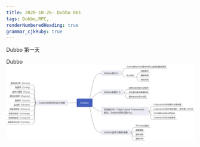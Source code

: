 ```yaml
---
title: 2020-10-26- Dubbo 001
tags: Dubbo,RPC,
renderNumberedHeading: true
grammar_cjkRuby: true
---
```



Dubbo 第一天

Dubbo![enter description here](./images/1603675954462.png)